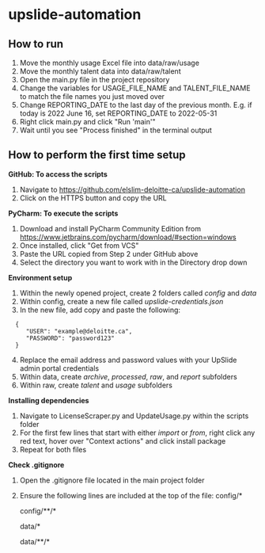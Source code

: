# upslide-automation

## How to run
1. Move the monthly usage Excel file into data/raw/usage
2. Move the monthly talent data into data/raw/talent
3. Open the main.py file in the project repository
4. Change the variables for USAGE_FILE_NAME and TALENT_FILE_NAME to match the file names you just moved over
5. Change REPORTING_DATE to the last day of the previous month. E.g. if today is 2022 June 16, set REPORTING_DATE to 2022-05-31
6. Right click main.py and click "Run 'main'"
7. Wait until you see "Process finished" in the terminal output


## How to perform the first time setup
**GitHub: To access the scripts**
1. Navigate to https://github.com/elslim-deloitte-ca/upslide-automation
2. Click on the HTTPS button and copy the URL

**PyCharm: To execute the scripts**
1. Download and install PyCharm Community Edition from https://www.jetbrains.com/pycharm/download/#section=windows
2. Once installed, click "Get from VCS"
3. Paste the URL copied from Step 2 under GitHub above
4. Select the directory you want to work with in the Directory drop down

**Environment setup**
1. Within the newly opened project, create 2 folders called *config* and *data*
2. Within config, create a new file called *upslide-credentials.json*
3. In the new file, add copy and paste the following: 

```
  {
     "USER": "example@deloitte.ca",
     "PASSWORD": "password123"
  }
```

4. Replace the email address and password values with your UpSlide admin portal credentials
5. Within data, create *archive*, *processed*, *raw*, and *report* subfolders
6. Within raw, create *talent* and *usage* subfolders

**Installing dependencies**
1. Navigate to LicenseScraper.py and UpdateUsage.py within the scripts folder
2. For the first few lines that start with either *import* or *from*, right click any red text, hover over "Context actions" and click install package
3. Repeat for both files

**Check .gitignore**
1. Open the .gitignore file located in the main project folder
2. Ensure the following lines are included at the top of the file:
    config/\*
  
    config/\*\*/\*
  
    data/\*
  
    data/\*\*/\*
  
